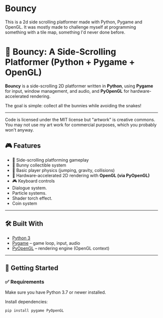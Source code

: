 # Bouncy
This is a 2d side scrolling platformer made with Python, Pygame and OpenGL. It was mostly made to challenge myself at programming something with a tile map, something I'd never done before.

# 🐇 Bouncy: A Side-Scrolling Platformer (Python + Pygame + OpenGL)

**Bouncy** is a side-scrolling 2D platformer written in **Python**, using **Pygame** for input, window management, and audio, and **PyOpenGL** for hardware-accelerated rendering.

The goal is simple: collect all the bunnies while avoiding the snakes!

---

Code is licensed under the MIT license but "artwork" is creative commons. You may not use my art work for commercial purposes, which you probably won't anyway.

## 🎮 Features

- 🌟 Side-scrolling platforming gameplay
- 🐰 Bunny collectible system
- 🧠 Basic player physics (jumping, gravity, collisions)
- 🎨 Hardware-accelerated 2D rendering with **OpenGL (via PyOpenGL)**
- 🎮 Keyboard controls
- Dialogue system.
- Particle systems.
- Shader torch effect.
- Coin system

---

## 🛠️ Built With

- [Python 3](https://www.python.org/)
- [Pygame](https://www.pygame.org/) – game loop, input, audio
- [PyOpenGL](http://pyopengl.sourceforge.net/) – rendering engine (OpenGL context)

---

## 🚀 Getting Started

### ✅ Requirements

Make sure you have Python 3.7 or newer installed.

Install dependencies:

```bash
pip install pygame PyOpenGL
